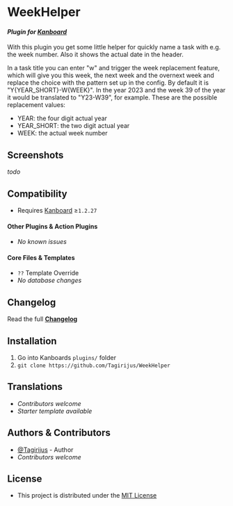 # WeekHelper

#### _Plugin for [Kanboard](https://github.com/fguillot/kanboard "Kanboard - Kanban Project Management Software")_

With this plugin you get some little helper for quickly name a task with e.g. the week number. Also it shows the actual date in the header.

In a task title you can enter "w" and trigger the week replacement feature, which will give you this week, the next week and the overnext week and replace the choice with the pattern set up in the config. By default it is "Y{YEAR_SHORT}-W{WEEK}". In the year 2023 and the week 39 of the year it would be translated to "Y23-W39", for example. These are the possible replacement values:

- YEAR: the four digit actual year
- YEAR_SHORT: the two digit actual year
- WEEK: the actual week number


Screenshots
-------------

_todo_


Compatibility
-------------

- Requires [Kanboard](https://github.com/fguillot/kanboard "Kanboard - Kanban Project Management Software") ≥`1.2.27`

#### Other Plugins & Action Plugins
- _No known issues_
#### Core Files & Templates
- `??` Template Override
- _No database changes_


Changelog
---------

Read the full [**Changelog**](../master/changelog.md "See changes")
 

Installation
------------

1. Go into Kanboards `plugins/` folder
2. `git clone https://github.com/Tagirijus/WeekHelper`


Translations
------------

- _Contributors welcome_
- _Starter template available_

Authors & Contributors
----------------------

- [@Tagirijus](https://github.com/Tagirijus) - Author
- _Contributors welcome_


License
-------
- This project is distributed under the [MIT License](../master/LICENSE "Read The MIT license")
